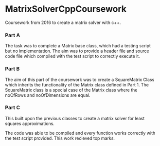 # MatrixSolverCppCoursework
Coursework from 2016 to create a matrix solver with c++.

### Part A
The task was to complete a Matrix base class, which had a testing script but no implementation. 
The aim was to provide a header file and source code file which compiled with the test script to correctly execute it. 

### Part B
The aim of this part of the coursework was to create a SquareMatrix Class which inherits the functionality of the Matrix class defined in Part 1. 
The SquareMatrix class is a special case of the Matrix class where the noOfRows and noOfDimensions are equal. 

### Part C
This built upon the previous classes to create a matrix solver for least squares approximations.

The code was able to be compiled and every function works correctly with the test script provided. This work recieved top marks.
